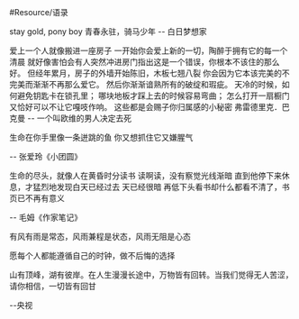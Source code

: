 #Resource/语录 

stay gold, pony boy
青春永驻，骑马少年
-- 白日梦想家

爱上一个人就像搬进一座房子
一开始你会爱上新的一切，陶醉于拥有它的每一个清晨
就好像害怕会有人突然冲进房门指出这是一个错误，你根本不该住的那么好。
但经年累月，房子的外墙开始陈旧，木板七翘八裂
你会因为它本该完美的不完美而渐渐不再那么爱它。
然后你渐渐谙熟所有的破绽和瑕疵。
天冷的时候，如何避免钥匙卡在锁孔里；
哪块地板才踩上去的时候容易弯曲；
怎么打开一扇橱门又恰好可以不让它嘎吱作响。
这些都是会赐子你归属感的小秘密
弗雷德里克．巴克曼
-- 一个叫欧维的男人决定去死

生命在你手里像一条迸跳的鱼
你又想抓住它又嫌腥气

-- 张爱玲《小团圆》

生命的尽头，就像人在黄昏时分读书
读啊读，没有察觉光线渐暗
直到他停下来休息，才猛烈地发现白天已经过去
天已经很暗
再低下头看书却什么都看不清了，书页已不再有意义

-- 毛姆《作家笔记》


有风有雨是常态，风雨兼程是状态，风雨无阻是心态

愿每个人都能遵循自己的时钟，做不后悔的选择

​山有顶峰，湖有彼​岸。在人生漫漫长途中，万物皆有回转。当我们觉得无人苦涩，请你相信，一切皆有回甘​

--央视
